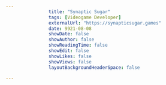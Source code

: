 ---
                title: "Synaptic Sugar"
                tags: [Videogame Developer]
                externalUrl: "https://synapticsugar.games"
                date: 9921-08-08
                showDate: false
                showAuthor: false
                showReadingTime: false
                showEdit: false
                showLikes: false
                showViews: false
                layoutBackgroundHeaderSpace: false
                ---
